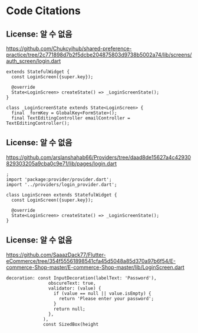 # Code Citations

## License: 알 수 없음
https://github.com/Chukcyihub/shared-preference-practice/tree/2c771898d7b2f5dcbe204875803d9738b5002a74/lib/screens/auth_screen/login.dart

```
extends StatefulWidget {
  const LoginScreen({super.key});

  @override
  State<LoginScreen> createState() => _LoginScreenState();
}

class _LoginScreenState extends State<LoginScreen> {
  final _formKey = GlobalKey<FormState>();
  final TextEditingController emailController = TextEditingController();
```


## License: 알 수 없음
https://github.com/arslanshahab66/Providers/tree/daad8de15627a4c42930829303205a9cba0c9e71/lib/pages/login.dart

```
;
import 'package:provider/provider.dart';
import '../providers/login_provider.dart';

class LoginScreen extends StatefulWidget {
  const LoginScreen({super.key});

  @override
  State<LoginScreen> createState() => _LoginScreenState();
}
```


## License: 알 수 없음
https://github.com/SaaazDack77/Flutter-eCommerce/tree/354f55561898541cfa45d5048a85d370a97b6f54/E-commerce-Shop-master/E-commerce-Shop-master/lib/LoginScreen.dart

```
decoration: const InputDecoration(labelText: 'Password'),
                obscureText: true,
                validator: (value) {
                  if (value == null || value.isEmpty) {
                    return 'Please enter your password';
                  }
                  return null;
                },
              ),
              const SizedBox(height
```


